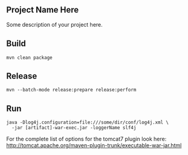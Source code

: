Project Name Here
---
Some description of your project here.

Build
---
```
mvn clean package
```

Release
---
```
mvn --batch-mode release:prepare release:perform
```

Run
---
```
java -Dlog4j.configuration=file:///some/dir/conf/log4j.xml \
  -jar [artifact]-war-exec.jar -loggerName slf4j
```

For the complete list of options for the tomcat7 plugin look here:
http://tomcat.apache.org/maven-plugin-trunk/executable-war-jar.html
